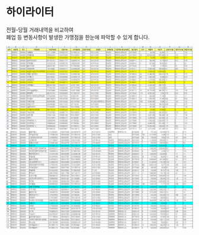 하이라이터
=========   
전월-당월 거래내역을 비교하여   
폐업 등 변동사항이 발생한 가맹점을 한눈에 파악할 수 있게 합니다.   

![전월 엑셀파일 결과](https://github.com/SiwonLim/Csharp_PersonalProj/blob/main/Highlighter/%EC%A0%84%EC%9B%94.png?raw=true)
![당월 엑셀파일 결과](https://github.com/SiwonLim/Csharp_PersonalProj/blob/main/Highlighter/%EB%8B%B9%EC%9B%94.png?raw=true)
